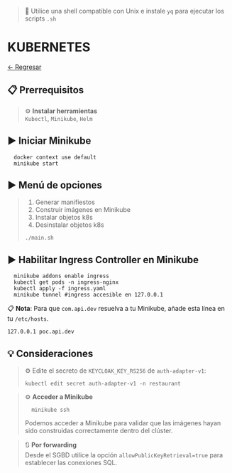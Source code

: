 > 📌 Utilice una shell compatible con Unix e instale `yq` para ejecutar los scripts `.sh`

# KUBERNETES

[← Regresar](../../README.md) <br>

## 📋 Prerrequisitos
> ⚙️ **Instalar herramientas**<br>
> `Kubectl`, `Minikube`, `Helm`

## ▶️ Iniciar Minikube
```shell script 
  docker context use default
  minikube start
```

## ▶️ Menú de opciones
> 1. Generar manifiestos
> 2. Construir imágenes en Minikube
> 3. Instalar objetos k8s
> 4. Desinstalar objetos k8s
> ```shell script 
> ./main.sh
> ```

## ▶️ Habilitar Ingress Controller en Minikube
```shell script 
  minikube addons enable ingress
  kubectl get pods -n ingress-nginx
  kubectl apply -f ingress.yaml
  minikube tunnel #ingress accesible en 127.0.0.1
```
📋 **Nota**: Para que `com.api.dev` resuelva a tu Minikube, añade esta línea en tu `/etc/hosts`.
```
127.0.0.1 poc.api.dev
```

## 💡 Consideraciones
> ⚙️ Edite el secreto de `KEYCLOAK_KEY_RS256` de `auth-adapter-v1`:
> ```shell
> kubectl edit secret auth-adapter-v1 -n restaurant
> ```

> ⚙️ **Acceder a Minikube**<br>
> ```shell
>   minikube ssh
> ```
> Podemos acceder a Minikube para validar que las imágenes hayan sido construidas correctamente dentro del clúster.

> 🔃 **Por forwarding**<br>
> Desde el SGBD utilice la opción `allowPublicKeyRetrieval=true` para establecer las conexiones SQL.